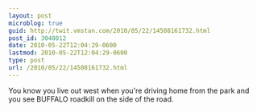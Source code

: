 ```yaml
---
layout: post
microblog: true
guid: http://twit.vmstan.com/2010/05/22/14508161732.html
post_id: 3048012
date: 2010-05-22T12:04:29-0600
lastmod: 2010-05-22T12:04:29-0600
type: post
url: /2010/05/22/14508161732.html
---
```

You know you live out west when you're driving home from the park and you see BUFFALO roadkill on the side of the road.
